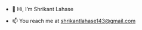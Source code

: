 - 👋 Hi, I’m Shrikant Lahase

- 📫 You reach me at shrikantlahase143@gmail.com

<!---
lahaseshrikant/lahaseshrikant is a ✨ special ✨ repository because its `README.md` (this file) appears on your GitHub profile.
You can click the Preview link to take a look at your changes.
--->
